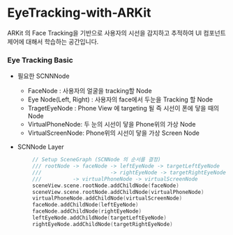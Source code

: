 # EyeTracking-with-ARKit

ARKit 의 Face Tracking을 기반으로 사용자의 시선을 감지하고 추적하여 UI 컴포넌트 제어에 대해서 학습하는 공간입니다.


### Eye Tracking Basic

- 필요한 SCNNNode
  - FaceNode : 사용자의 얼굴을 tracking할 Node
  - Eye Node(Left, Right) : 사용자의 face에서 두눈을 Tracking 할 Node
  - TragetEyeNode : Phone View 에 targeting 될 즉 시선이 폰에 닿을 때의 Node
  - VirtualPhoneNode: 두 눈의 시선이 닿을 Phone위의 가상 Node
  - VirtualScreenNode: Phone위의 시선이 닿을 가상 Screen Node

- SCNNode Layer

```swift
        // Setup SceneGraph (SCNNode 의 순서를 결정)
        /// rootNode -> faceNode -> leftEyeNode -> targetLeftEyeNode
        ///                      -> rightEyeNode -> targetRightEyeNode
        ///          -> virtualPhoneNode -> virtualScreenNode
        sceneView.scene.rootNode.addChildNode(faceNode)
        sceneView.scene.rootNode.addChildNode(virtualPhoneNode)
        virtualPhoneNode.addChildNode(virtualScreenNode)
        faceNode.addChildNode(leftEyeNode)
        faceNode.addChildNode(rightEyeNode)
        leftEyeNode.addChildNode(targetLeftEyeNode)
        rightEyeNode.addChildNode(targetRightEyeNode)
```        
